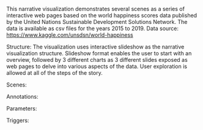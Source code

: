 This narrative visualization demonstrates several scenes as a series of interactive web pages based on the world happiness scores data published by the United Nations Sustainable Development Solutions Network. The data is available as csv files for the years 2015 to 2019. Data source: https://www.kaggle.com/unsdsn/world-happiness

Structure:
The visualization uses interactive slideshow as the narrative visualization structure.
Slideshow format enables the user to start with an overview, followed by 3 different charts as 3 different slides exposed as web pages to delve into various aspects of the data.
User exploration is allowed at all of the steps of the story.

Scenes:

Annotations:

Parameters:

Triggers:
